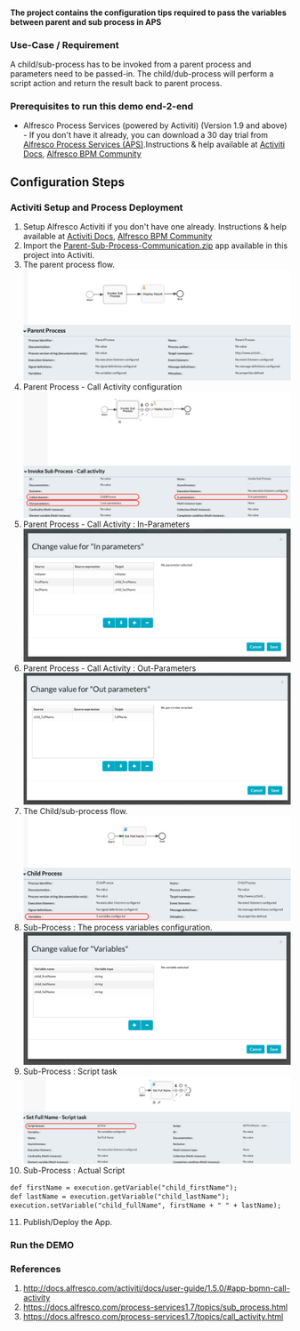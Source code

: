 #### The project contains the configuration tips required to pass the variables between parent and sub process in APS

### Use-Case / Requirement
A child/sub-process has to be invoked from a parent process and parameters need to be passed-in. The child/dub-process will perform a script action and return the result back to parent process.

### Prerequisites to run this demo end-2-end

* Alfresco Process Services (powered by Activiti) (Version 1.9 and above) - If you don't have it already, you can download a 30 day trial from [Alfresco Process Services (APS)](https://www.alfresco.com/products/business-process-management/alfresco-activiti).Instructions & help available at [Activiti Docs](http://docs.alfresco.com/activiti/docs/), [Alfresco BPM Community](https://community.alfresco.com/community/bpm)


## Configuration Steps

### Activiti Setup and Process Deployment
1. Setup Alfresco Activiti if you don't have one already. Instructions & help available at [Activiti Docs](http://docs.alfresco.com/activiti/docs/), [Alfresco BPM Community](https://community.alfresco.com/community/bpm)
2. Import the [Parent-Sub-Process-Communication.zip](Parent-Sub-Process-Communication.zip) app available in this project into Activiti.
3. The parent process flow.  ![Parent-Process-Flow](Parent-Process-Flow.png)
4. Parent Process - Call Activity configuration ![Invoke-Sub-Process-Flow](Invoke-Sub-Process-Flow.png)
5. Parent Process - Call Activity : In-Parameters ![In-params](In-params.png)
6. Parent Process - Call Activity : Out-Parameters ![Out-params](Out-params.png)
7. The Child/sub-process flow.  ![Child-Process-Flow](Child-Process-Flow.png)
8. Sub-Process : The process variables configuration. ![Sub-Process-Script](Sub-Process-Variables.png)
9. Sub-Process : Script task ![Sub-Process-Script-Task](Sub-Process-Script-Task.png)
10. Sub-Process : Actual Script
```
def firstName = execution.getVariable("child_firstName");
def lastName = execution.getVariable("child_lastName");
execution.setVariable("child_fullName", firstName + " " + lastName);
```
11. Publish/Deploy the App.



### Run the DEMO


### References
1. http://docs.alfresco.com/activiti/docs/user-guide/1.5.0/#app-bpmn-call-activity
2. https://docs.alfresco.com/process-services1.7/topics/sub_process.html
3. https://docs.alfresco.com/process-services1.7/topics/call_activity.html
